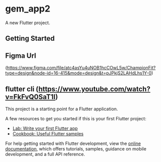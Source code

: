 # gem_app2

A new Flutter project.

## Getting Started
## Figma Url
(https://www.figma.com/file/atc4asYu4uNOB1hcCOwL5w/ChampionFit?type=design&node-id=16-415&mode=design&t=pJPkjS2LAHdLhs1Y-0)
## flutter cli (https://www.youtube.com/watch?v=FkFvQ0SaT1I)

This project is a starting point for a Flutter application.

A few resources to get you started if this is your first Flutter project:

- [Lab: Write your first Flutter app](https://docs.flutter.dev/get-started/codelab)
- [Cookbook: Useful Flutter samples](https://docs.flutter.dev/cookbook)

For help getting started with Flutter development, view the
[online documentation](https://docs.flutter.dev/), which offers tutorials,
samples, guidance on mobile development, and a full API reference.
